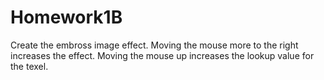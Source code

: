 # Homework1B

Create the embross image effect. Moving the mouse more to the right 
increases the effect. Moving the mouse up increases the lookup
value for the texel.
